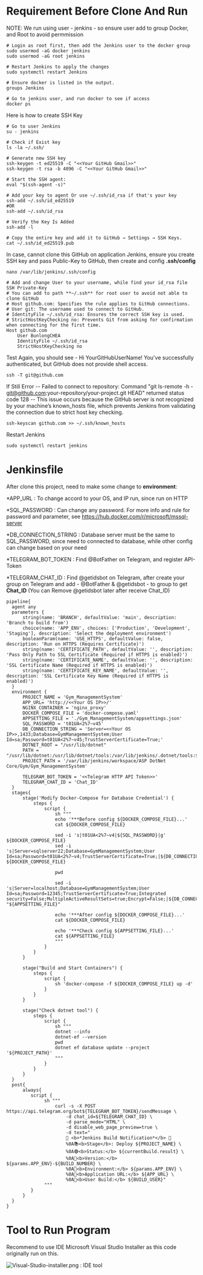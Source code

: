 # Requirement Before Clone And Run

NOTE: We run using user - jenkins - so ensure user add to group Docker, and Root to avoid permmission

    # Login as root first, then add the Jenkins user to the docker group
    sudo usermod -aG docker jenkins
    sudo usermod -aG root jenkins
    
    # Restart Jenkins to apply the changes
    sudo systemctl restart Jenkins
    
    # Ensure docker is listed in the output.
    groups Jenkins
    
    # Go to jenkins user, and run docker to see if access
    docker ps

Here is how to create SSH Key

    # Go to user Jenkins
    su - jenkins
    
    # Check if Exist key
    ls -la ~/.ssh/
    
    # Generate new SSH key
    ssh-keygen -t ed25519 -C "<<Your GitHub Gmail>>"
    ssh-keygen -t rsa -b 4096 -C "<<Your GitHub Gmail>>"
    
    # Start the SSH agent:
    eval "$(ssh-agent -s)"
    
    # Add your key to agent Or use ~/.ssh/id_rsa if that's your key
    ssh-add ~/.ssh/id_ed25519
    #OR
    ssh-add ~/.ssh/id_rsa
    
    # Verify the Key Is Added
    ssh-add -l
    
    # Copy the entire key and add it to GitHub → Settings → SSH Keys.
    cat ~/.ssh/id_ed25519.pub

In case, cannot clone this GitHub on application Jenkins, ensure you create SSH key and pass Public-Key to GitHub, then create and config **.ssh/config**

    nano /var/lib/jenkins/.ssh/config

    # Add and change User to your username, while find your id_rsa file SSH Private-Key
    # You can add to path **~/.ssh** for root user to avoid not able to clone GitHub
    # Host github.com: Specifies the rule applies to GitHub connections.
    # User git: The username used to connect to GitHub.
    # IdentityFile ~/.ssh/id_rsa: Ensures the correct SSH key is used.
    # StrictHostKeyChecking no: Prevents Git from asking for confirmation when connecting for the first time.
    Host github.com
        User BunlongCHEA
        IdentityFile ~/.ssh/id_rsa
        StrictHostKeyChecking no

Test Again, you should see - Hi YourGitHubUserName! You've successfully authenticated, but GitHub does not provide shell access.
    
    ssh -T git@github.com

If Still Error -- Failed to connect to repository: Command "git ls-remote -h - git@github.com:your-repository/your-project.git HEAD" returned status code 128 --
This issue occurs because the GitHub server is not recognized by your machine’s known_hosts file, which prevents Jenkins from validating the connection due to strict host key checking.
    
    ssh-keyscan github.com >> ~/.ssh/known_hosts

Restart Jenkins
    
    sudo systemctl restart jenkins

# Jenkinsfile

After clone this project, need to make some change to **environment**: 

*APP_URL : To change accord to your OS, and IP run, since run on HTTP

*SQL_PASSWORD : Can change any password. For more info and rule for password and parameter, see https://hub.docker.com/r/microsoft/mssql-server

*DB_CONNECTION_STRING : Database server must be the same to SQL_PASSWORD, since need to connected to database, while other config can change based on your need

*TELEGRAM_BOT_TOKEN : Find @BotFather on Telegram, and register API-Token

*TELEGRAM_CHAT_ID : Find @getidsbot on Telegram, after create your group on Telegram and add - @BotFather & @getidsbot - to group to get **Chat_ID** (You can Remove @getidsbot later after receive Chat_ID)

    pipeline{
      agent any
      parameters {
          string(name: 'BRANCH', defaultValue: 'main', description: 'Branch to build from')
          choice(name: 'APP_ENV', choices: ['Production', 'Development', 'Staging'], description: 'Select the deployment environment')
          booleanParam(name: 'USE_HTTPS', defaultValue: false, description: 'Run on HTTPS (Requires Certificate)')
          string(name: 'CERTIFICATE_PATH', defaultValue: '', description: 'Pass Only Path to SSL Certificate (Required if HTTPS is enabled)')
          string(name: 'CERTIFICATE_NAME', defaultValue: '', description: 'SSL Certificate Name (Required if HTTPS is enabled)')
          string(name: 'CERTIFICATE_KEY_NAME', defaultValue: '', description: 'SSL Certificate Key Name (Required if HTTPS is enabled)')
      }
      environment {
          PROJECT_NAME = 'Gym_ManagementSystem'
          APP_URL= 'http://<<Your OS IP>>/'
          NGINX_CONTAINER = 'nginx_proxy'
          DOCKER_COMPOSE_FILE = 'docker-compose.yaml'
          APPSETTING_FILE = './Gym_ManagementSystem/appsettings.json'
          SQL_PASSWORD = 't01UA<2%7~v45'
          DB_CONNECTION_STRING = 'Server=<<Your OS IP>>,1433;Database=GymManagementSystem;User Id=sa;Password=t01UA<2%7~v45;TrustServerCertificate=True;'
          DOTNET_ROOT = "/usr/lib/dotnet"
          PATH = "/usr/lib/dotnet:/usr/lib/dotnet/tools:/var/lib/jenkins/.dotnet/tools:$PATH"
          PROJECT_PATH = '/var/lib/jenkins/workspace/ASP DotNet Core/Gym/Gym_ManagementSystem'
  
          TELEGRAM_BOT_TOKEN = '<<Telegram HTTP API Token>>'
          TELEGRAM_CHAT_ID = 'Chat_ID'
      }
      stages{        
          stage('Modify Docker-Compose for Database Credential') {
              steps {
                  script {
                      sh """
                      echo '***Before config ${DOCKER_COMPOSE_FILE}...'
                      cat ${DOCKER_COMPOSE_FILE}
  
                      sed -i 's|t01UA<2%7~v4|${SQL_PASSWORD}|g' ${DOCKER_COMPOSE_FILE}
                      sed -i 's|Server=sqlserver22;Database=GymManagementSystem;User Id=sa;Password=t01UA<2%7~v4;TrustServerCertificate=True;|${DB_CONNECTION_STRING}|g' ${DOCKER_COMPOSE_FILE}
  
                      pwd
  
                      sed -i 's|Server=localhost;Database=GymManagementSystem;User Id=sa;Password=12345;TrustServerCertificate=True;Integrated security=False;MultipleActiveResultSets=true;Encrypt=False;|${DB_CONNECTION_STRING}|g' "${APPSETTING_FILE}"
  
                      echo '***After config ${DOCKER_COMPOSE_FILE}...'
                      cat ${DOCKER_COMPOSE_FILE}
  
                      echo '***Check config ${APPSETTING_FILE}...'
                      cat ${APPSETTING_FILE}
                      """
                  }
              }
          }
  
          stage("Build and Start Containers") {
              steps {
                  script {
                      sh 'docker-compose -f ${DOCKER_COMPOSE_FILE} up -d'
                  }
              }
          }
  
          stage("Check dotnet tool") {
              steps {
                  script {
                      sh """
                      dotnet --info
                      dotnet-ef --version
                      pwd
                      dotnet ef database update --project '${PROJECT_PATH}'
                      """
                  }
              }
          }
      }
      post{
          always{
             script {
                  sh """
                      curl -s -X POST https://api.telegram.org/bot${TELEGRAM_BOT_TOKEN}/sendMessage \
                          -d chat_id=${TELEGRAM_CHAT_ID} \
                          -d parse_mode="HTML" \
                          -d disable_web_page_preview=true \
                          -d text="
                          🔔 <b>*Jenkins Build Notification*</b> 🔔
                          %0A📚<b>Stage</b>: Deploy ${PROJECT_NAME} \
                          %0A🟢<b>Status:</b> ${currentBuild.result} \
                          %0A🔢<b>Version:</b> ${params.APP_ENV}-${BUILD_NUMBER} \
                          %0A📌<b>Environment:</b> ${params.APP_ENV} \
                          %0A🔗<b>Application URL:</b> ${APP_URL} \
                          %0A👤<b>User Build:</b> ${BUILD_USER}"
                  """
             }
          }
      }
    }

# Tool to Run Program

Recommend to use IDE Microsoft Visual Studio Installer as this code originally run on this.

![Visual-Studio-installer.png : IDE tool](https://github.com/BunlongCHEA/ASP.Net_GymManagement/blob/main/Visual-Studio-installer.png)
